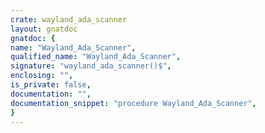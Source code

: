```yaml
---
crate: wayland_ada_scanner
layout: gnatdoc
gnatdoc: {
name: "Wayland_Ada_Scanner",
qualified_name: "Wayland_Ada_Scanner",
signature: "wayland_ada_scanner()$",
enclosing: "",
is_private: false,
documentation: "",
documentation_snippet: "procedure Wayland_Ada_Scanner",
}
---
```

